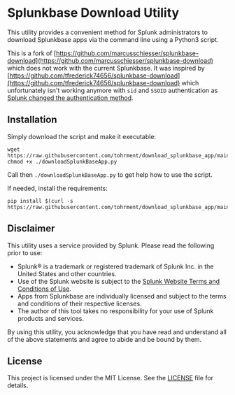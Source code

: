 # Splunkbase Download Utility

This utility provides a convenient method for Splunk administrators to download Splunkbase apps via the command line using a Python3 script. 

This is a fork of [https://github.com/marcusschiesser/splunkbase-download](https://github.com/marcusschiesser/splunkbase-download) which does not work
with the current Splunkbase. It was inspired by [https://github.com/tfrederick74656/splunkbase-download](https://github.com/tfrederick74656/splunkbase-download)
which unfortunately isn't working anymore with `sid` and `SSOID` authentication as [Splunk changed the authentication method](https://github.com/tfrederick74656/splunkbase-download/issues/1).

## Installation

Simply download the script and make it executable:
```
wget https://raw.githubusercontent.com/tohrment/download_splunkbase_app/main/downloadSplunkBaseApp.py
chmod +x ./downloadSplunkBaseApp.py
```

Call then `./downloadSplunkBaseApp.py` to get help how to use the script.

If needed, install the requirements:
```
pip install $(curl -s https://raw.githubusercontent.com/tohrment/download_splunkbase_app/main/requirements.txt)
```

## Disclaimer

This utility uses a service provided by Splunk. Please read the following prior to use:

 - Splunk® is a trademark or registered trademark of Splunk Inc. in the United States and other countries.
 - Use of the Splunk website is subject to the [Splunk Website Terms and Conditions of Use](https://www.splunk.com/view/SP-CAAAAAH).
 - Apps from Splunkbase are individually licensed and subject to the terms and conditions of their respective licenses.
 - The author of this tool takes no responsibility for your use of Splunk products and services.
 
By using this utility, you acknowledge that you have read and understand all of the above statements and agree to abide and be bound by them.

## License

This project is licensed under the MIT License. See the [LICENSE](LICENSE) file for details.
